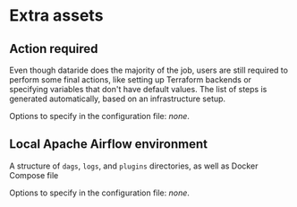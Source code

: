 # Extra assets

## Action required

Even though dataride does the majority of the job, users are still required to perform some final actions, like setting up Terraform backends or specifying variables that don't have default values. The list of steps is generated automatically, based on an infrastructure setup.

Options to specify in the configuration file: *none*.

## Local Apache Airflow environment

A structure of `dags`, `logs`, and `plugins` directories, as well as Docker Compose file

Options to specify in the configuration file: *none*.
